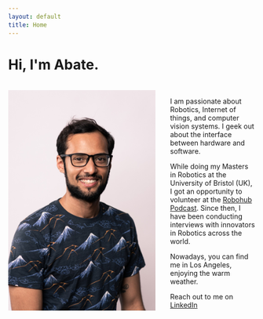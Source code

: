 ```yaml
---
layout: default
title: Home
---
```


# Hi, I'm Abate.
<br>
<img  style="float: left; margin-right:30px;" class="alignleft" src="/assets/headshot-resize.jpg" alt="" width="300" />

I am passionate about Robotics, Internet of things, and computer vision systems. I geek out about the interface between hardware and software.

While doing my Masters in Robotics at the University of Bristol (UK), I got an opportunity to volunteer at the [Robohub Podcast](https://robohub.org/podcast/). Since then, I have been conducting interviews with innovators in Robotics across the world.

Nowadays, you can find me in Los Angeles, enjoying the warm weather.

Reach out to me on [LinkedIn](https://www.linkedin.com/in/abate-de-mey/)
